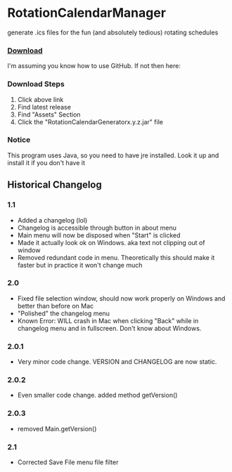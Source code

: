 # RotationCalendarManager
generate .ics files for the fun (and absolutely tedious) rotating schedules

### [Download](https://github.com/Rex-tc/RotationCalendarGenerator/releases/)

I'm assuming you know how to use GitHub. If not then here:

### Download Steps

1. Click above link
2. Find latest release
3. Find "Assets" Section
4. Click the "RotationCalendarGeneratorx.y.z.jar" file

### Notice

This program uses Java, so you need to have jre installed. Look it up and install it if you don't have it


## Historical Changelog

### 1.1
* Added a changelog (lol)
* Changelog is accessible through button in about menu
* Main menu will now be disposed when "Start" is clicked
* Made it actually look ok on Windows. aka text not clipping out of window
* Removed redundant code in menu. Theoretically this should make it faster but in practice it won't change much
### 2.0
* Fixed file selection window, should now work properly on Windows and better than before on Mac
* "Polished" the changelog menu
* Known Error: WILL crash in Mac when clicking "Back" while in changelog menu and in fullscreen. Don't know about Windows.
### 2.0.1
* Very minor code change. VERSION and CHANGELOG are now static.
### 2.0.2
* Even smaller code change. added method getVersion()
### 2.0.3
* removed Main.getVersion()
### 2.1
* Corrected Save File menu file filter
